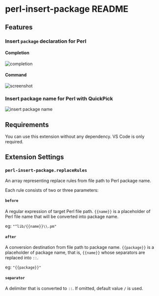 # perl-insert-package README

## Features

### Insert `package` declaration for Perl

#### Completion

![completion](https://i.gyazo.com/fb7fc83d4717aa8898b57af8110d82bc.gif)

#### Command

![screenshot](https://i.gyazo.com/32c4dfcf6ec3bf3a39530fa35b6cab66.gif)

### Insert package name for Perl with QuickPick

![insert package name](https://i.gyazo.com/7fddd03410db542422abfc09a82ced31.gif)

## Requirements

You can use this extension without any dependency.
VS Code is only required.

## Extension Settings

### `perl-insert-package.replaceRules`

An array representing replace rules from file path to Perl package name.

Each rule consists of two or three parameters:

#### `before`

A regular expression of target Perl file path.
`{{name}}` is a placeholder of Perl file name that will be converted into package name.

eg: `"^lib/{{name}}\\.pm"`

#### `after`

A conversion destination from file path to package name.
`{{package}}` is a placeholder of package name, that is, `{{name}}` whose separators are replaced into `::`.

eg: `"{{package}}"`

#### `separator`

A delimiter that is converted to `::`. If omitted, default value `/` is used.
